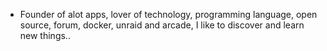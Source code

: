 - Founder of alot apps, lover of technology, programming language, open source, forum, docker, unraid and arcade, I like to discover and learn new things..
  <br>
















































































































































































































































































































































































































































